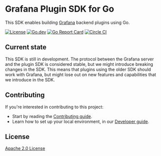 # Grafana Plugin SDK for Go

This SDK enables building [Grafana](https://github.com/grafana/grafana) backend plugins using Go.

[![License](https://img.shields.io/github/license/grafana/grafana-plugin-sdk-go)](LICENSE)
[![Go.dev](https://pkg.go.dev/badge/github.com/grafana/grafana-plugin-sdk-go)](https://pkg.go.dev/github.com/grafana/grafana-plugin-sdk-go?tab=doc)
[![Go Report Card](https://goreportcard.com/badge/github.com/grafana/grafana-plugin-sdk-go)](https://goreportcard.com/report/github.com/grafana/grafana-plugin-sdk-go)
[![Circle CI](https://img.shields.io/circleci/build/gh/grafana/grafana-plugin-sdk-go/master)](https://circleci.com/gh/grafana/grafana-plugin-sdk-go?branch=master)

## Current state

This SDK is still in development. The protocol between the Grafana server and the plugin SDK is considered stable, but we might introduce breaking changes in the SDK. This means that plugins using the older SDK should work with Grafana, but might lose out on new features and capabilities that we introduce in the SDK.

## Contributing

If you're interested in contributing to this project:

- Start by reading the [Contributing guide](/CONTRIBUTING.md).
- Learn how to set up your local environment, in our [Developer guide](/contribute/developer-guide.md).

## License

[Apache 2.0 License](https://github.com/grafana/grafana-plugin-sdk-go/blob/master/LICENSE)
